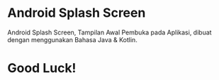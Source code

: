 # Android Splash Screen

Android Splash Screen, Tampilan Awal Pembuka pada Aplikasi, dibuat dengan menggunakan Bahasa Java & Kotlin.

# Good Luck!

